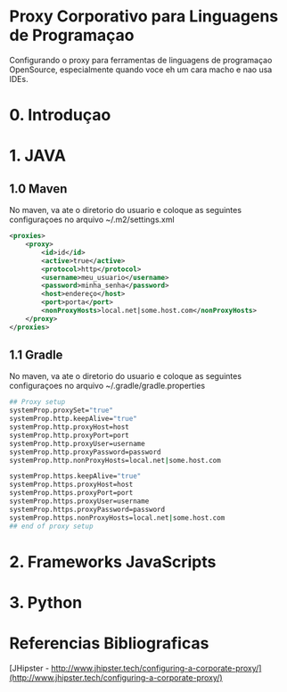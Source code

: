 # Proxy Corporativo para Linguagens de Programaçao
Configurando o proxy para ferramentas de linguagens de programaçao OpenSource, especialmente quando voce eh um cara macho e nao usa IDEs.

# 0. Introduçao



# 1. JAVA
## 1.0 Maven
No maven, va ate o diretorio do usuario e coloque as seguintes configuraçoes no arquivo ~/.m2/settings.xml
```xml
<proxies>
    <proxy>
        <id>id</id>
        <active>true</active>
        <protocol>http</protocol>
        <username>meu_usuario</username>
        <password>minha_senha</password>
        <host>endereço</host>
        <port>porta</port>
        <nonProxyHosts>local.net|some.host.com</nonProxyHosts>
    </proxy>
</proxies>
```
## 1.1 Gradle
No maven, va ate o diretorio do usuario e coloque as seguintes configuraçoes no arquivo ~/.gradle/gradle.properties
```bash
## Proxy setup
systemProp.proxySet="true"
systemProp.http.keepAlive="true"
systemProp.http.proxyHost=host
systemProp.http.proxyPort=port
systemProp.http.proxyUser=username
systemProp.http.proxyPassword=password
systemProp.http.nonProxyHosts=local.net|some.host.com

systemProp.https.keepAlive="true"
systemProp.https.proxyHost=host
systemProp.https.proxyPort=port
systemProp.https.proxyUser=username
systemProp.https.proxyPassword=password
systemProp.https.nonProxyHosts=local.net|some.host.com
## end of proxy setup
```


# 2. Frameworks JavaScripts

# 3. Python

# Referencias Bibliograficas
[JHipster - http://www.jhipster.tech/configuring-a-corporate-proxy/](http://www.jhipster.tech/configuring-a-corporate-proxy/)
